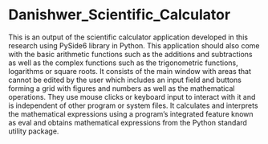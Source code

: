 # Danishwer_Scientific_Calculator
This is an output of the scientific calculator application developed in this research using PySide6 library in Python. This application should also come with the basic arithmetic functions such as the additions and subtractions as well as the complex functions such as the trigonometric functions, logarithms or square roots. It consists of the main window with areas that cannot be edited by the user which includes an input field and buttons forming a grid with figures and numbers as well as the mathematical operations. They use mouse clicks or keyboard input to interact with it and is independent of other program or system files. It calculates and interprets the mathematical expressions using a program’s integrated feature known as eval and obtains mathematical expressions from the Python standard utility package.
